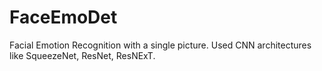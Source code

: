# FaceEmoDet
Facial Emotion Recognition with a single picture.
Used CNN architectures like SqueezeNet, ResNet, ResNExT.
